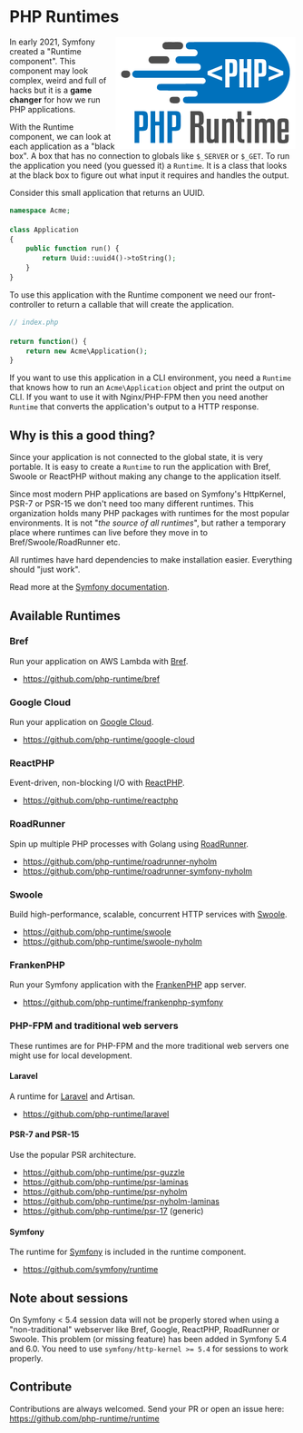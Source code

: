 # PHP Runtimes

<img align="right" src="https://raw.githubusercontent.com/php-runtime/runtime/main/.github/logo.png">

In early 2021, Symfony created a "Runtime component". This component may look
complex, weird and full of hacks but it is a **game changer** for how we run PHP
applications.

With the Runtime component, we can look at each application as a "black box". A box
that has no connection to globals like `$_SERVER` or `$_GET`. To run the application
you need (you guessed it) a `Runtime`. It is a class that looks at the black box
to figure out what input it requires and handles the output.

Consider this small application that returns an UUID.

```php
namespace Acme;

class Application
{
    public function run() {
        return Uuid::uuid4()->toString();
    }
}
```

To use this application with the Runtime component we need our front-controller
to return a callable that will create the application.

```php
// index.php

return function() {
    return new Acme\Application();
}
```

If you want to use this application in a CLI environment, you need a
`Runtime` that knows how to run an `Acme\Application` object and print the output on
CLI. If you want to use it with Nginx/PHP-FPM then you need another `Runtime`
that converts the application's output to a HTTP response.

## Why is this a good thing?

Since your application is not connected to the global state, it is very portable.
It is easy to create a `Runtime` to run the application with Bref, Swoole or
ReactPHP without making any change to the application itself.

Since most modern PHP applications are based on Symfony's HttpKernel, PSR-7 or
PSR-15 we don't need too many different runtimes. This organization holds many PHP
packages with runtimes for the most popular environments. It is not "*the source of
all runtimes*", but rather a temporary place where runtimes can live before they
move in to Bref/Swoole/RoadRunner etc.

All runtimes have hard dependencies to make installation easier. Everything should
"just work".

Read more at the [Symfony documentation](https://symfony.com/doc/5.3/components/runtime.html).

## Available Runtimes

### Bref

Run your application on AWS Lambda with [Bref](https://bref.sh/).

* https://github.com/php-runtime/bref

### Google Cloud

Run your application on [Google Cloud](https://cloud.google.com/).

* https://github.com/php-runtime/google-cloud

### ReactPHP

Event-driven, non-blocking I/O with [ReactPHP](https://reactphp.org/).

* https://github.com/php-runtime/reactphp

### RoadRunner

Spin up multiple PHP processes with Golang using [RoadRunner](https://roadrunner.dev/).

* https://github.com/php-runtime/roadrunner-nyholm
* https://github.com/php-runtime/roadrunner-symfony-nyholm

### Swoole

Build high-performance, scalable, concurrent HTTP services with [Swoole](https://www.swoole.co.uk/).

* https://github.com/php-runtime/swoole
* https://github.com/php-runtime/swoole-nyholm

### FrankenPHP

Run your Symfony application with the [FrankenPHP](https://frankenphp.dev) app server.

* https://github.com/php-runtime/frankenphp-symfony

### PHP-FPM and traditional web servers

These runtimes are for PHP-FPM and the more traditional web servers one might
use for local development.

#### Laravel

A runtime for [Laravel](https://laravel.com/) and Artisan.

* https://github.com/php-runtime/laravel

#### PSR-7 and PSR-15

Use the popular PSR architecture.

* https://github.com/php-runtime/psr-guzzle
* https://github.com/php-runtime/psr-laminas
* https://github.com/php-runtime/psr-nyholm
* https://github.com/php-runtime/psr-nyholm-laminas
* https://github.com/php-runtime/psr-17 (generic)

#### Symfony

The runtime for [Symfony](https://symfony.com/) is included in the runtime component.

* https://github.com/symfony/runtime

## Note about sessions

On Symfony < 5.4 session data will not be properly stored when using a "non-traditional"
webserver like Bref, Google, ReactPHP, RoadRunner or Swoole. This problem (or missing
feature) has been added in Symfony 5.4 and 6.0. You need to use `symfony/http-kernel >= 5.4` 
for sessions to work properly.

## Contribute

Contributions are always welcomed. Send your PR or open an issue here: https://github.com/php-runtime/runtime
